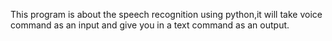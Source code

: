 This program is about the speech recognition using python,it will take voice command as an input and give you in a text command as an output.
